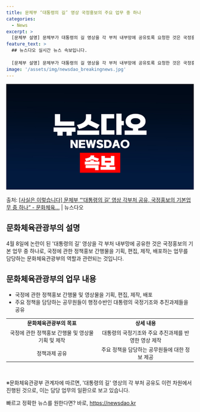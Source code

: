```yaml
---
title: 문체부 ‘대통령의 길’ 영상 국정홍보의 주요 업무 중 하나
categories:
  - News
excerpt: >
  [문체부 설명] 문체부가 대통령의 길 영상을 각 부처 내부망에 공유토록 요청한 것은 국정홍보의 기본업무 중 …
feature_text: >
  ## 뉴스다오 실시간 뉴스 속보입니다.

  [문체부 설명] 문체부가 대통령의 길 영상을 각 부처 내부망에 공유토록 요청한 것은 국정홍보의 기본업무 중 …
image: '/assets/img/newsdao_breakingnews.jpg'
---
```


![뉴스다오 속보](/assets/img/newsdao_breakingnews.jpg)

<p>출처: <a href="https://newsdao.kr/3541" rel="dofollow">[사실은 이렇습니다] 문체부 “‘대통령의 길’ 영상 각부처 공유, 국정홍보의 기본업무 중 하나” - 문화체육…</a> | 뉴스다오</p>

<h2 data-ke-size="size26">문화체육관광부의 설명</h2>
<p data-ke-size="size16">4월 8일에 논란이 된 '대통령의 길' 영상을 각 부처 내부망에 공유한 것은 국정홍보의 기본 업무 중 하나로, 국정에 관한 정책홍보 간행물을 기획, 편집, 제작, 배포하는 업무를 담당하는 문화체육관광부의 역할과 관련되는 것입니다.</p>

<h2 data-ke-size="size26">문화체육관광부의 업무 내용</h2>
<ul>
  <li>국정에 관한 정책홍보 간행물 및 영상물을 기획, 편집, 제작, 배포</li>
  <li>주요 정책을 담당하는 공무원들이 행정수반인 대통령의 국정기조와 추진과제들을 공유</li>
</ul>

<table>
  <tr>
    <td style="text-align: center; height: 17px;"><b>문화체육관광부의 목표</b></td>
    <td style="text-align: center; height: 17px;"><b>상세 내용</b></td>
  </tr>
  <tr>
    <td style="text-align: center; height: 17px;">국정에 관한 정책홍보 간행물 및 영상물 기획 및 제작</td>
    <td style="text-align: center; height: 17px;">대통령의 국정기조와 주요 추진과제를 반영한 영상 제작</td>
  </tr>
  <tr>
    <td style="text-align: center; height: 17px;">정책과제 공유</td>
    <td style="text-align: center; height: 17px;">주요 정책을 담당하는 공무원들에 대한 정보 제공</td>
  </tr>
</table>

<p data-ke-size="size16">&nbsp;</p>

<p data-ke-size="size16">※문화체육관광부 관계자에 따르면, '대통령의 길' 영상의 각 부처 공유도 이런 차원에서 진행된 것으로, 이는 담당 업무의 일환으로 보고 있습니다.</p>
 

빠르고 정확한 뉴스를 원한다면? 바로, <a href="https://newsdao.kr" rel="dofollow">https://newsdao.kr</a>


